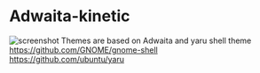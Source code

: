 # Adwaita-kinetic
![screenshot](https://github.com/orbitcorrecton/Adwaita-kinetic/blob/version-1.0/Screenshot.png?raw=true)
Themes are based on Adwaita and yaru shell theme  
https://github.com/GNOME/gnome-shell  
https://github.com/ubuntu/yaru  
